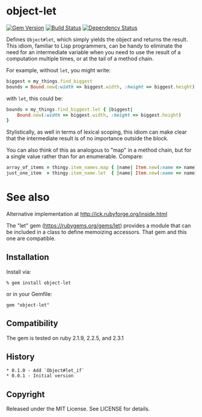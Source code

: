 # object-let

[![Gem Version](https://badge.fury.io/rb/object-let.svg)](https://badge.fury.io/rb/object-let)
[![Build Status](https://secure.travis-ci.org/ronen/object-let.png)](http://travis-ci.org/ronen/object-let)
[![Dependency Status](https://gemnasium.com/ronen/object-let.png)](https://gemnasium.com/ronen/object-let)


Defines `Object#let`, which simply yields the object and returns the result.
This idiom, familiar to Lisp programmers, can be handy to eliminate the need
for an intermediate variable when you need to use the result of a computation
multiple times, or at the tail of a method chain.

For example, without `let`, you might write:

```ruby
biggest = my_things.find_biggest
bounds = Bound.new(:width => biggest.width, :height => biggest.height)
```

with `let`, this could be:

```ruby
bounds = my_things.find_biggest.let { |biggest|
    Bound.new(:width => biggest.width, :height => biggest.height)
}
```

Stylistically, as well in terms of lexical scoping, this idiom
can make clear that the intermediate result is of no importance outside the
block.

You can also think of this as analogous to "map" in a method chain, but for a
single value rather than for an enumerable.  Compare:

```ruby
array_of_items = thingy.item_names.map { |name| Item.new(:name => name) }
just_one_item  = thingy.item_name.let  { |name| Item.new(:name => name) }
```

# See also

Alternative implementation at http://ick.rubyforge.org/inside.html

The "let" gem (https://rubygems.org/gems/let) provides a module that can be
included in a class to define memoizing accessors.  That gem and this one are
compatible.

## Installation

Install via:

    % gem install object-let

or in your Gemfile:

    gem "object-let"
    
## Compatibility

The gem is tested on ruby 2.1.9, 2.2.5, and 2.3.1

## History

    * 0.1.0 - Add `Object#let_if`
    * 0.0.1 - Initial version

## Copyright

Released under the MIT License.  See LICENSE for details.



